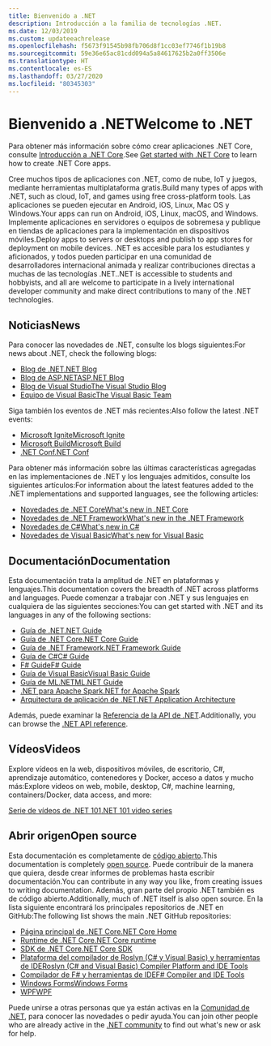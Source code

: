 ```yaml
---
title: Bienvenido a .NET
description: Introducción a la familia de tecnologías .NET.
ms.date: 12/03/2019
ms.custom: updateeachrelease
ms.openlocfilehash: f5673f91545b98fb706d8f1cc03ef7746f1b19b8
ms.sourcegitcommit: 59e36e65ac81cdd094a5a84617625b2a0ff3506e
ms.translationtype: HT
ms.contentlocale: es-ES
ms.lasthandoff: 03/27/2020
ms.locfileid: "80345303"
---
```

# <a name="welcome-to-net"></a><span data-ttu-id="214f3-103">Bienvenido a .NET</span><span class="sxs-lookup"><span data-stu-id="214f3-103">Welcome to .NET</span></span>

<span data-ttu-id="214f3-104">Para obtener más información sobre cómo crear aplicaciones .NET Core, consulte [Introducción a .NET Core](core/get-started.md).</span><span class="sxs-lookup"><span data-stu-id="214f3-104">See [Get started with .NET Core](core/get-started.md) to learn how to create .NET Core apps.</span></span>

<span data-ttu-id="214f3-105">Cree muchos tipos de aplicaciones con .NET, como de nube, IoT y juegos, mediante herramientas multiplataforma gratis.</span><span class="sxs-lookup"><span data-stu-id="214f3-105">Build many types of apps with .NET, such as cloud, IoT, and games using free cross-platform tools.</span></span> <span data-ttu-id="214f3-106">Las aplicaciones se pueden ejecutar en Android, iOS, Linux, Mac OS y Windows.</span><span class="sxs-lookup"><span data-stu-id="214f3-106">Your apps can run on Android, iOS, Linux, macOS, and Windows.</span></span> <span data-ttu-id="214f3-107">Implemente aplicaciones en servidores o equipos de sobremesa y publique en tiendas de aplicaciones para la implementación en dispositivos móviles.</span><span class="sxs-lookup"><span data-stu-id="214f3-107">Deploy apps to servers or desktops and publish to app stores for deployment on mobile devices.</span></span> <span data-ttu-id="214f3-108">.NET es accesible para los estudiantes y aficionados, y todos pueden participar en una comunidad de desarrolladores internacional animada y realizar contribuciones directas a muchas de las tecnologías .NET.</span><span class="sxs-lookup"><span data-stu-id="214f3-108">.NET is accessible to students and hobbyists, and all are welcome to participate in a lively international developer community and make direct contributions to many of the .NET technologies.</span></span>

## <a name="news"></a><span data-ttu-id="214f3-109">Noticias</span><span class="sxs-lookup"><span data-stu-id="214f3-109">News</span></span>

<span data-ttu-id="214f3-110">Para conocer las novedades de .NET, consulte los blogs siguientes:</span><span class="sxs-lookup"><span data-stu-id="214f3-110">For news about .NET, check the following blogs:</span></span>

- [<span data-ttu-id="214f3-111">Blog de .NET</span><span class="sxs-lookup"><span data-stu-id="214f3-111">.NET Blog</span></span>](https://devblogs.microsoft.com/dotnet/)
- [<span data-ttu-id="214f3-112">Blog de ASP.NET</span><span class="sxs-lookup"><span data-stu-id="214f3-112">ASP.NET Blog</span></span>](https://devblogs.microsoft.com/aspnet/)
- [<span data-ttu-id="214f3-113">Blog de Visual Studio</span><span class="sxs-lookup"><span data-stu-id="214f3-113">The Visual Studio Blog</span></span>](https://devblogs.microsoft.com/visualstudio/)
- [<span data-ttu-id="214f3-114">Equipo de Visual Basic</span><span class="sxs-lookup"><span data-stu-id="214f3-114">The Visual Basic Team</span></span>](https://devblogs.microsoft.com/vbteam/)

<span data-ttu-id="214f3-115">Siga también los eventos de .NET más recientes:</span><span class="sxs-lookup"><span data-stu-id="214f3-115">Also follow the latest .NET events:</span></span>

- [<span data-ttu-id="214f3-116">Microsoft Ignite</span><span class="sxs-lookup"><span data-stu-id="214f3-116">Microsoft Ignite</span></span>](https://www.microsoft.com/ignite)
- [<span data-ttu-id="214f3-117">Microsoft Build</span><span class="sxs-lookup"><span data-stu-id="214f3-117">Microsoft Build</span></span>](https://www.microsoft.com/build)
- [<span data-ttu-id="214f3-118">.NET Conf</span><span class="sxs-lookup"><span data-stu-id="214f3-118">.NET Conf</span></span>](https://www.dotnetconf.net/)

<span data-ttu-id="214f3-119">Para obtener más información sobre las últimas características agregadas en las implementaciones de .NET y los lenguajes admitidos, consulte los siguientes artículos:</span><span class="sxs-lookup"><span data-stu-id="214f3-119">For information about the latest features added to the .NET implementations and supported languages, see the following articles:</span></span>

- [<span data-ttu-id="214f3-120">Novedades de .NET Core</span><span class="sxs-lookup"><span data-stu-id="214f3-120">What's new in .NET Core</span></span>](core/whats-new/index.md)
- [<span data-ttu-id="214f3-121">Novedades de .NET Framework</span><span class="sxs-lookup"><span data-stu-id="214f3-121">What's new in the .NET Framework</span></span>](framework/whats-new/index.md)
- [<span data-ttu-id="214f3-122">Novedades de C#</span><span class="sxs-lookup"><span data-stu-id="214f3-122">What's new in C#</span></span>](csharp/whats-new/index.md)
- [<span data-ttu-id="214f3-123">Novedades de Visual Basic</span><span class="sxs-lookup"><span data-stu-id="214f3-123">What's new for Visual Basic</span></span>](visual-basic/getting-started/whats-new.md)

## <a name="documentation"></a><span data-ttu-id="214f3-124">Documentación</span><span class="sxs-lookup"><span data-stu-id="214f3-124">Documentation</span></span>

<span data-ttu-id="214f3-125">Esta documentación trata la amplitud de .NET en plataformas y lenguajes.</span><span class="sxs-lookup"><span data-stu-id="214f3-125">This documentation covers the breadth of .NET across platforms and languages.</span></span> <span data-ttu-id="214f3-126">Puede comenzar a trabajar con .NET y sus lenguajes en cualquiera de las siguientes secciones:</span><span class="sxs-lookup"><span data-stu-id="214f3-126">You can get started with .NET and its languages in any of the following sections:</span></span>

- [<span data-ttu-id="214f3-127">Guía de .NET</span><span class="sxs-lookup"><span data-stu-id="214f3-127">.NET Guide</span></span>](standard/index.md)
- [<span data-ttu-id="214f3-128">Guía de .NET Core</span><span class="sxs-lookup"><span data-stu-id="214f3-128">.NET Core Guide</span></span>](core/index.yml)
- [<span data-ttu-id="214f3-129">Guía de .NET Framework</span><span class="sxs-lookup"><span data-stu-id="214f3-129">.NET Framework Guide</span></span>](framework/index.yml)
- [<span data-ttu-id="214f3-130">Guía de C#</span><span class="sxs-lookup"><span data-stu-id="214f3-130">C# Guide</span></span>](csharp/index.yml)
- [<span data-ttu-id="214f3-131">F# Guide</span><span class="sxs-lookup"><span data-stu-id="214f3-131">F# Guide</span></span>](fsharp/index.yml)
- [<span data-ttu-id="214f3-132">Guía de Visual Basic</span><span class="sxs-lookup"><span data-stu-id="214f3-132">Visual Basic Guide</span></span>](visual-basic/index.yml)
- [<span data-ttu-id="214f3-133">Guía de ML.NET</span><span class="sxs-lookup"><span data-stu-id="214f3-133">ML.NET Guide</span></span>](machine-learning/index.yml)
- [<span data-ttu-id="214f3-134">.NET para Apache Spark</span><span class="sxs-lookup"><span data-stu-id="214f3-134">.NET for Apache Spark</span></span>](spark/index.yml)
- [<span data-ttu-id="214f3-135">Arquitectura de aplicación de .NET</span><span class="sxs-lookup"><span data-stu-id="214f3-135">.NET Application Architecture</span></span>](architecture/index.yml)

<span data-ttu-id="214f3-136">Además, puede examinar la [Referencia de la API de .NET](/dotnet/api).</span><span class="sxs-lookup"><span data-stu-id="214f3-136">Additionally, you can browse the [.NET API reference](/dotnet/api).</span></span>

## <a name="videos"></a><span data-ttu-id="214f3-137">Vídeos</span><span class="sxs-lookup"><span data-stu-id="214f3-137">Videos</span></span>

<span data-ttu-id="214f3-138">Explore vídeos en la web, dispositivos móviles, de escritorio, C#, aprendizaje automático, contenedores y Docker, acceso a datos y mucho más:</span><span class="sxs-lookup"><span data-stu-id="214f3-138">Explore videos on web, mobile, desktop, C#, machine learning, containers/Docker, data access, and more:</span></span>

[<span data-ttu-id="214f3-139">Serie de vídeos de .NET 101</span><span class="sxs-lookup"><span data-stu-id="214f3-139">.NET 101 video series</span></span>](https://dotnet.microsoft.com/learn/videos)

## <a name="open-source"></a><span data-ttu-id="214f3-140">Abrir origen</span><span class="sxs-lookup"><span data-stu-id="214f3-140">Open source</span></span>

<span data-ttu-id="214f3-141">Esta documentación es completamente de [código abierto](https://github.com/dotnet/docs).</span><span class="sxs-lookup"><span data-stu-id="214f3-141">This documentation is completely [open source](https://github.com/dotnet/docs).</span></span> <span data-ttu-id="214f3-142">Puede contribuir de la manera que quiera, desde crear informes de problemas hasta escribir documentación.</span><span class="sxs-lookup"><span data-stu-id="214f3-142">You can contribute in any way you like, from creating issues to writing documentation.</span></span> <span data-ttu-id="214f3-143">Además, gran parte del propio .NET también es de código abierto.</span><span class="sxs-lookup"><span data-stu-id="214f3-143">Additionally, much of .NET itself is also open source.</span></span> <span data-ttu-id="214f3-144">En la lista siguiente encontrará los principales repositorios de .NET en GitHub:</span><span class="sxs-lookup"><span data-stu-id="214f3-144">The following list shows the main .NET GitHub repositories:</span></span>

- [<span data-ttu-id="214f3-145">Página principal de .NET Core</span><span class="sxs-lookup"><span data-stu-id="214f3-145">.NET Core Home</span></span>](https://github.com/dotnet/core)
- [<span data-ttu-id="214f3-146">Runtime de .NET Core</span><span class="sxs-lookup"><span data-stu-id="214f3-146">.NET Core runtime</span></span>](https://github.com/dotnet/runtime)
- [<span data-ttu-id="214f3-147">SDK de .NET Core</span><span class="sxs-lookup"><span data-stu-id="214f3-147">.NET Core SDK</span></span>](https://github.com/dotnet/sdk)
- [<span data-ttu-id="214f3-148">Plataforma del compilador de Roslyn (C# y Visual Basic) y herramientas de IDE</span><span class="sxs-lookup"><span data-stu-id="214f3-148">Roslyn (C# and Visual Basic) Compiler Platform and IDE Tools</span></span>](https://github.com/dotnet/roslyn)
- [<span data-ttu-id="214f3-149">Compilador de F# y herramientas de IDE</span><span class="sxs-lookup"><span data-stu-id="214f3-149">F# Compiler and IDE Tools</span></span>](https://github.com/dotnet/fsharp)
- [<span data-ttu-id="214f3-150">Windows Forms</span><span class="sxs-lookup"><span data-stu-id="214f3-150">Windows Forms</span></span>](https://github.com/dotnet/winforms)
- [<span data-ttu-id="214f3-151">WPF</span><span class="sxs-lookup"><span data-stu-id="214f3-151">WPF</span></span>](https://github.com/dotnet/wpf)

<span data-ttu-id="214f3-152">Puede unirse a otras personas que ya están activas en la [Comunidad de .NET](https://dotnet.microsoft.com/platform/community), para conocer las novedades o pedir ayuda.</span><span class="sxs-lookup"><span data-stu-id="214f3-152">You can join other people who are already active in the [.NET community](https://dotnet.microsoft.com/platform/community) to find out what's new or ask for help.</span></span>
